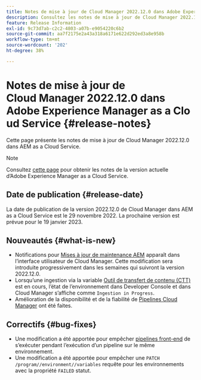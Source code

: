 ```yaml
---
title: Notes de mise à jour de Cloud Manager 2022.12.0 dans Adobe Experience Manager as a Cloud Service
description: Consultez les notes de mise à jour de Cloud Manager 2022.12.0 dans AEM as a Cloud Service.
feature: Release Information
exl-id: 9c73d7ab-c2c2-4803-a07b-e9054220c6b2
source-git-commit: aa7f2175e2a43a318a6171e622d292ed3a8e958b
workflow-type: tm+mt
source-wordcount: '202'
ht-degree: 38%

---
```



# Notes de mise à jour de Cloud Manager 2022.12.0 dans Adobe Experience Manager as a Cloud Service {#release-notes}

Cette page présente les notes de mise à jour de Cloud Manager 2022.12.0 dans AEM as a Cloud Service.

>[!NOTE]
>
>Consultez [cette page](/help/release-notes/release-notes-cloud/release-notes-current.md) pour obtenir les notes de la version actuelle d’Adobe Experience Manager as a Cloud Service.

## Date de publication {#release-date}

La date de publication de la version 2022.12.0 de Cloud Manager dans AEM as a Cloud Service est le 29 novembre 2022. La prochaine version est prévue pour le 19 janvier 2023.

## Nouveautés {#what-is-new}

* Notifications pour [Mises à jour de maintenance AEM](/help/overview/what-is-new-and-different.md#aem-updates) apparaît dans l’interface utilisateur de Cloud Manager. Cette modification sera introduite progressivement dans les semaines qui suivront la version 2022.12.0.
* Lorsqu’une ingestion via la variable [Outil de transfert de contenu (CTT)](/help/journey-migration/content-transfer-tool/using-content-transfer-tool/overview-content-transfer-tool.md) est en cours, l’état de l’environnement dans Developer Console et dans Cloud Manager s’affiche comme `Ingestion in Progress`.
* Amélioration de la disponibilité et de la fiabilité de [Pipelines Cloud Manager](/help/implementing/cloud-manager/configuring-pipelines/introduction-ci-cd-pipelines.md) ont été faites.

## Correctifs {#bug-fixes}

* Une modification a été apportée pour empêcher [pipelines front-end](/help/implementing/cloud-manager/configuring-pipelines/introduction-ci-cd-pipelines.md#front-end) de s’exécuter pendant l’exécution d’un pipeline sur le même environnement.
* Une modification a été apportée pour empêcher une `PATCH /program//environment//variables` requête pour les environnements avec la propriété `FAILED` statut.
